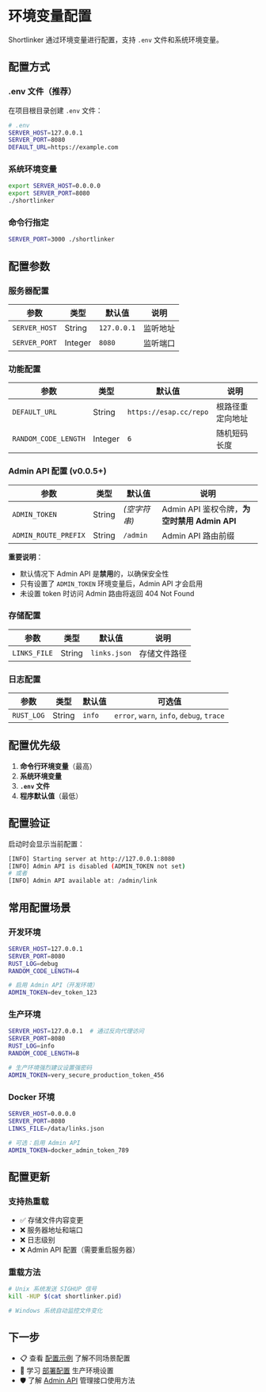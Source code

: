 # 环境变量配置

Shortlinker 通过环境变量进行配置，支持 `.env` 文件和系统环境变量。

## 配置方式

### .env 文件（推荐）
在项目根目录创建 `.env` 文件：

```bash
# .env
SERVER_HOST=127.0.0.1
SERVER_PORT=8080
DEFAULT_URL=https://example.com
```

### 系统环境变量
```bash
export SERVER_HOST=0.0.0.0
export SERVER_PORT=8080
./shortlinker
```

### 命令行指定
```bash
SERVER_PORT=3000 ./shortlinker
```

## 配置参数

### 服务器配置

| 参数 | 类型 | 默认值 | 说明 |
|------|------|--------|------|
| `SERVER_HOST` | String | `127.0.0.1` | 监听地址 |
| `SERVER_PORT` | Integer | `8080` | 监听端口 |

### 功能配置

| 参数 | 类型 | 默认值 | 说明 |
|------|------|--------|------|
| `DEFAULT_URL` | String | `https://esap.cc/repo` | 根路径重定向地址 |
| `RANDOM_CODE_LENGTH` | Integer | `6` | 随机短码长度 |

### Admin API 配置 (v0.0.5+)

| 参数 | 类型 | 默认值 | 说明 |
|------|------|--------|------|
| `ADMIN_TOKEN` | String | *(空字符串)* | Admin API 鉴权令牌，**为空时禁用 Admin API** |
| `ADMIN_ROUTE_PREFIX` | String | `/admin` | Admin API 路由前缀 |

**重要说明**：
- 默认情况下 Admin API 是**禁用**的，以确保安全性
- 只有设置了 `ADMIN_TOKEN` 环境变量后，Admin API 才会启用
- 未设置 token 时访问 Admin 路由将返回 404 Not Found

### 存储配置

| 参数 | 类型 | 默认值 | 说明 |
|------|------|--------|------|
| `LINKS_FILE` | String | `links.json` | 存储文件路径 |

### 日志配置

| 参数 | 类型 | 默认值 | 可选值 |
|------|------|--------|-------|
| `RUST_LOG` | String | `info` | `error`, `warn`, `info`, `debug`, `trace` |

## 配置优先级

1. **命令行环境变量**（最高）
2. **系统环境变量**
3. **`.env` 文件**
4. **程序默认值**（最低）

## 配置验证

启动时会显示当前配置：

```bash
[INFO] Starting server at http://127.0.0.1:8080
[INFO] Admin API is disabled (ADMIN_TOKEN not set)
# 或者
[INFO] Admin API available at: /admin/link
```

## 常用配置场景

### 开发环境
```bash
SERVER_HOST=127.0.0.1
SERVER_PORT=8080
RUST_LOG=debug
RANDOM_CODE_LENGTH=4

# 启用 Admin API（开发环境）
ADMIN_TOKEN=dev_token_123
```

### 生产环境
```bash
SERVER_HOST=127.0.0.1  # 通过反向代理访问
SERVER_PORT=8080
RUST_LOG=info
RANDOM_CODE_LENGTH=8

# 生产环境强烈建议设置强密码
ADMIN_TOKEN=very_secure_production_token_456
```

### Docker 环境
```bash
SERVER_HOST=0.0.0.0
SERVER_PORT=8080
LINKS_FILE=/data/links.json

# 可选：启用 Admin API
ADMIN_TOKEN=docker_admin_token_789
```

## 配置更新

### 支持热重载
- ✅ 存储文件内容变更
- ❌ 服务器地址和端口
- ❌ 日志级别
- ❌ Admin API 配置（需要重启服务器）

### 重载方法
```bash
# Unix 系统发送 SIGHUP 信号
kill -HUP $(cat shortlinker.pid)

# Windows 系统自动监控文件变化
```

## 下一步

- 📋 查看 [配置示例](/config/examples) 了解不同场景配置
- 🚀 学习 [部署配置](/deployment/) 生产环境设置
- 🛡️ 了解 [Admin API](/api/admin) 管理接口使用方法
